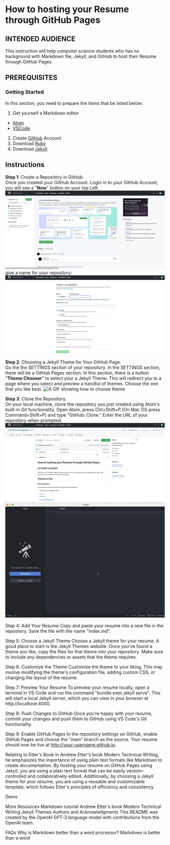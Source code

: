 # How to hosting your Resume through GitHub Pages

## INTENDED AUDIENCE
This instruction will help computer science students who has no background with Markdown file, Jekyll, and GitHub to host their Resume through GitHub Pages.

## PREREQUISITES
### Getting Started
In this section, you need to prepare the items that be listed below:
1. Get yourself a Markdown editor
  * [Atom](https://atom.io)
  * [VSCode](https://code.visualstudio.com/)
2. Create [GitHub](https://github.com/signup?ref_cta=Sign+up&ref_loc=header+logged+out&ref_page=%2F&source=header-home) Account
3. Download [Ruby](https://www.ruby-lang.org/en/downloads/)
4. Download [Jekyll](https://jekyllrb.com/docs/)

## Instructions
**Step 1**: Create a Repository in GitHub.  
Once you created your GitHub Account. Login in to your GitHub Account, you will see a "**New**" button on your top Left.
 ![A GIF showing the step 1](https://github.com/Wolfskee/EricS.github.io/blob/master/pic/createRepository.gif)  
 give a name for your repository:
 ![A GIF showing the give name of repository](https://github.com/Wolfskee/EricS.github.io/blob/master/pic/nameRepository.gif)

**Step 2**: Choosing a Jekyll Theme for Your GitHub Page.  
Go the the SETTINGS section of your repository. In the SETTINGS section, there will be a GitHub Pages section. In this section, there is a button "**Theme Chooser**" to select your a Jekyll Theme. This will redirect you to a page where you select and preview a handful of themes. Choose the one that you like best.
![A GIF showing how to choose theme]()



**Step 3**: Clone the Repository.  
On your local machine, clone the repository you just created using Atom's built-in Git functionality. Open Atom, press Ctrl+Shift+P,(On Mac OS press Command+Shift+P) and type "GitHub: Clone." Enter the URL of your repository when prompted.
 ![A GIF showing copy URL](https://github.com/Wolfskee/EricS.github.io/blob/master/pic/copyURL.gif)
 ![A GIF showing paste URL](https://github.com/Wolfskee/EricS.github.io/blob/master/pic/pasteURL.gif)

Step 4: Add Your Resume
Copy and paste your resume into a new file in the repository. Save the file with the name "index.md".

Step 5: Choose a Jekyll Theme
Choose a Jekyll theme for your resume. A good place to start is the Jekyll Themes website. Once you've found a theme you like, copy the files for that theme into your repository. Make sure to include any dependencies or assets that the theme requires.

Step 6: Customize the Theme
Customize the theme to your liking. This may involve modifying the theme's configuration file, adding custom CSS, or changing the layout of the resume.

Step 7: Preview Your Resume
To preview your resume locally, open a terminal in VS Code and run the command "bundle exec jekyll serve". This will start a local Jekyll server, which you can view in your browser at http://localhost:4000.

Step 8: Push Changes to GitHub
Once you're happy with your resume, commit your changes and push them to GitHub using VS Code's Git functionality.

Step 9: Enable GitHub Pages
In the repository settings on GitHub, enable GitHub Pages and choose the "main" branch as the source. Your resume should now be live at http://your-username.github.io.

Relating to Etter's Book
In Andrew Etter's book Modern Technical Writing, he emphasizes the importance of using plain text formats like Markdown to create documentation. By hosting your resume on GitHub Pages using Jekyll, you are using a plain text format that can be easily version-controlled and collaboratively edited. Additionally, by choosing a Jekyll theme for your resume, you are using a reusable and customizable template, which follows Etter's principles of efficiency and consistency.

Demo

More Resources
Markdown tutorial
Andrew Etter's book Modern Technical Writing
Jekyll Themes
Authors and Acknowledgments
This README was created by the OpenAI GPT-3 language model with contributions from the OpenAI team.

FAQs
Why is Markdown better than a word processor?
Markdown is better than a word
